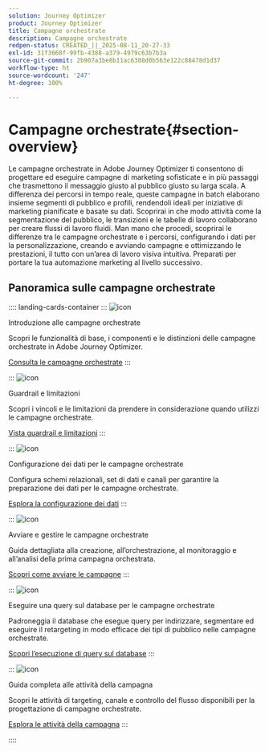```yaml
---
solution: Journey Optimizer
product: Journey Optimizer
title: Campagne orchestrate
description: Campagne orchestrate
redpen-status: CREATED_||_2025-08-11_20-27-33
exl-id: 31f3668f-99fb-4388-a379-4979c63b7b3a
source-git-commit: 2b907a3be8b11ac6308d0b563e122c88478d1d37
workflow-type: ht
source-wordcount: '247'
ht-degree: 100%

---
```


# Campagne orchestrate{#section-overview}

Le campagne orchestrate in Adobe Journey Optimizer ti consentono di progettare ed eseguire campagne di marketing sofisticate e in più passaggi che trasmettono il messaggio giusto al pubblico giusto su larga scala. A differenza dei percorsi in tempo reale, queste campagne in batch elaborano insieme segmenti di pubblico e profili, rendendoli ideali per iniziative di marketing pianificate e basate su dati. Scoprirai in che modo attività come la segmentazione del pubblico, le transizioni e le tabelle di lavoro collaborano per creare flussi di lavoro fluidi. Man mano che procedi, scoprirai le differenze tra le campagne orchestrate e i percorsi, configurando i dati per la personalizzazione, creando e avviando campagne e ottimizzando le prestazioni, il tutto con un’area di lavoro visiva intuitiva. Preparati per portare la tua automazione marketing al livello successivo.

## Panoramica sulle campagne orchestrate

:::: landing-cards-container
:::
![icon](https://cdn.experienceleague.adobe.com/icons/book.svg)

Introduzione alle campagne orchestrate

Scopri le funzionalità di base, i componenti e le distinzioni delle campagne orchestrate in Adobe Journey Optimizer.

[Consulta le campagne orchestrate](../using/orchestrated/gs-orchestrated-campaigns.md)
:::

:::
![icon](https://cdn.experienceleague.adobe.com/icons/shield-halved.svg)

Guardrail e limitazioni

Scopri i vincoli e le limitazioni da prendere in considerazione quando utilizzi le campagne orchestrate.

[Vista guardrail e limitazioni](../using/orchestrated/guardrails.md)
:::

:::
![icon](https://cdn.experienceleague.adobe.com/icons/gear.svg)

Configurazione dei dati per le campagne orchestrate

Configura schemi relazionali, set di dati e canali per garantire la preparazione dei dati per le campagne orchestrate.

[Esplora la configurazione dei dati](data-configuration-landing-page.md)
:::

:::
![icon](https://cdn.experienceleague.adobe.com/icons/circle-play.svg)

Avviare e gestire le campagne orchestrate

Guida dettagliata alla creazione, all’orchestrazione, al monitoraggio e all’analisi della prima campagna orchestrata.

[Scopri come avviare le campagne](launch-landing-page.md)
:::

:::
![icon](https://cdn.experienceleague.adobe.com/icons/code-branch.svg)

Eseguire una query sul database per le campagne orchestrate

Padroneggia il database che esegue query per indirizzare, segmentare ed eseguire il retargeting in modo efficace dei tipi di pubblico nelle campagne orchestrate.

[Scopri l’esecuzione di query sul database](query-database-landing-page.md)
:::

:::
![icon](https://cdn.experienceleague.adobe.com/icons/puzzle-piece.svg)

Guida completa alle attività della campagna

Scopri le attività di targeting, canale e controllo del flusso disponibili per la progettazione di campagne orchestrate.

[Esplora le attività della campagna](design-campaigns-landing-page.md)
:::

::::
